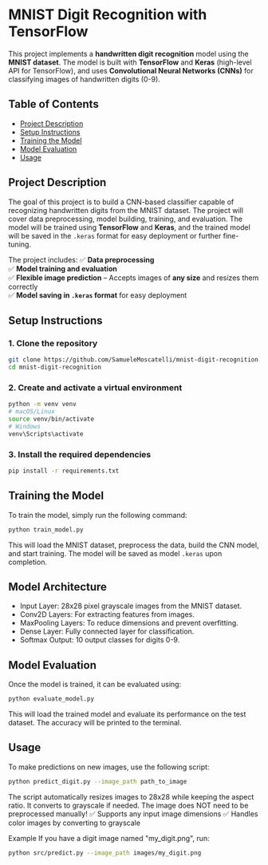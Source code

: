 # MNIST Digit Recognition with TensorFlow

This project implements a **handwritten digit recognition** model using the **MNIST dataset**. The model is built with **TensorFlow** and **Keras** (high-level API for TensorFlow), and uses **Convolutional Neural Networks (CNNs)** for classifying images of handwritten digits (0-9).

## Table of Contents

- [Project Description](#project-description)
- [Setup Instructions](#setup-instructions)
- [Training the Model](#training-the-model)
- [Model Evaluation](#model-evaluation)
- [Usage](#usage)

## Project Description

The goal of this project is to build a CNN-based classifier capable of recognizing handwritten digits from the MNIST dataset. The project will cover data preprocessing, model building, training, and evaluation. The model will be trained using **TensorFlow** and **Keras**, and the trained model will be saved in the `.keras` format for easy deployment or further fine-tuning.

The project includes:
✅ **Data preprocessing**  
✅ **Model training and evaluation**  
✅ **Flexible image prediction** – Accepts images of **any size** and resizes them correctly  
✅ **Model saving in `.keras` format** for easy deployment 

## Setup Instructions

### 1. Clone the repository
```bash
git clone https://github.com/SamueleMoscatelli/mnist-digit-recognition.git
cd mnist-digit-recognition
```

### 2. Create and activate a virtual environment
```bash
python -m venv venv
# macOS/Linux
source venv/bin/activate
# Windows
venv\Scripts\activate
```

### 3. Install the required dependencies
```bash
pip install -r requirements.txt
```

## Training the Model
To train the model, simply run the following command:
```bash
python train_model.py
```

This will load the MNIST dataset, preprocess the data, build the CNN model, and start training. The model will be saved as model `.keras` upon completion.

## Model Architecture
- Input Layer: 28x28 pixel grayscale images from the MNIST dataset.
- Conv2D Layers: For extracting features from images.
- MaxPooling Layers: To reduce dimensions and prevent overfitting.
- Dense Layer: Fully connected layer for classification.
- Softmax Output: 10 output classes for digits 0-9.

## Model Evaluation
Once the model is trained, it can be evaluated using:
```bash
python evaluate_model.py
```
This will load the trained model and evaluate its performance on the test dataset. The accuracy will be printed to the terminal.

## Usage
To make predictions on new images, use the following script:
```bash
python predict_digit.py --image_path path_to_image
```

The script automatically resizes images to 28x28 while keeping the aspect ratio.
It converts to grayscale if needed.
The image does NOT need to be preprocessed manually!
✅ Supports any input image dimensions
✅ Handles color images by converting to grayscale

Example
If you have a digit image named "my_digit.png", run:

```bash
python src/predict.py --image_path images/my_digit.png
```
